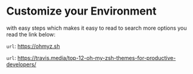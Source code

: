 # Customize your Environment
with easy steps which makes it easy to read
to search more options you read the link below:

`url`: https://ohmyz.sh

`url`: https://travis.media/top-12-oh-my-zsh-themes-for-productive-developers/
